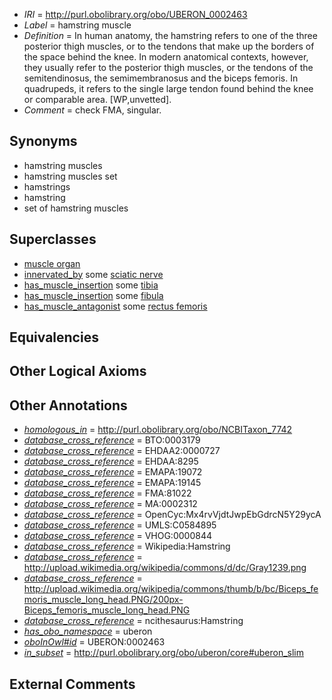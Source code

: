  * *IRI* = http://purl.obolibrary.org/obo/UBERON_0002463
 * *Label* = hamstring muscle
 * *Definition* = In human anatomy, the hamstring refers to one of the three posterior thigh muscles, or to the tendons that make up the borders of the space behind the knee. In modern anatomical contexts, however, they usually refer to the posterior thigh muscles, or the tendons of the semitendinosus, the semimembranosus and the biceps femoris. In quadrupeds, it refers to the single large tendon found behind the knee or comparable area. [WP,unvetted].
 * *Comment* = check FMA, singular.

## Synonyms

 * hamstring muscles
 * hamstring muscles set
 * hamstrings
 * hamstring
 * set of hamstring muscles

## Superclasses

 * [muscle organ](../../UBERON/30/UBERON_0001630.md)
 * [innervated_by](../../RO/05/RO_0002005.md) some [sciatic nerve](../../UBERON/22/UBERON_0001322.md)
 * [has_muscle_insertion](../../RO/73/RO_0002373.md) some [tibia](../../UBERON/79/UBERON_0000979.md)
 * [has_muscle_insertion](../../RO/73/RO_0002373.md) some [fibula](../../UBERON/46/UBERON_0001446.md)
 * [has_muscle_antagonist](../../core#has/st/core#has_muscle_antagonist.md) some [rectus femoris](../../UBERON/78/UBERON_0001378.md)

## Equivalencies


## Other Logical Axioms


## Other Annotations

 * *[homologous_in](../../core#homologous/in/core#homologous_in.md)* = http://purl.obolibrary.org/obo/NCBITaxon_7742
 * *[database_cross_reference](../../ef/oboInOwl#hasDbXref.md)* = BTO:0003179
 * *[database_cross_reference](../../ef/oboInOwl#hasDbXref.md)* = EHDAA2:0000727
 * *[database_cross_reference](../../ef/oboInOwl#hasDbXref.md)* = EHDAA:8295
 * *[database_cross_reference](../../ef/oboInOwl#hasDbXref.md)* = EMAPA:19072
 * *[database_cross_reference](../../ef/oboInOwl#hasDbXref.md)* = EMAPA:19145
 * *[database_cross_reference](../../ef/oboInOwl#hasDbXref.md)* = FMA:81022
 * *[database_cross_reference](../../ef/oboInOwl#hasDbXref.md)* = MA:0002312
 * *[database_cross_reference](../../ef/oboInOwl#hasDbXref.md)* = OpenCyc:Mx4rvVjdtJwpEbGdrcN5Y29ycA
 * *[database_cross_reference](../../ef/oboInOwl#hasDbXref.md)* = UMLS:C0584895
 * *[database_cross_reference](../../ef/oboInOwl#hasDbXref.md)* = VHOG:0000844
 * *[database_cross_reference](../../ef/oboInOwl#hasDbXref.md)* = Wikipedia:Hamstring
 * *[database_cross_reference](../../ef/oboInOwl#hasDbXref.md)* = http://upload.wikimedia.org/wikipedia/commons/d/dc/Gray1239.png
 * *[database_cross_reference](../../ef/oboInOwl#hasDbXref.md)* = http://upload.wikimedia.org/wikipedia/commons/thumb/b/bc/Biceps_femoris_muscle_long_head.PNG/200px-Biceps_femoris_muscle_long_head.PNG
 * *[database_cross_reference](../../ef/oboInOwl#hasDbXref.md)* = ncithesaurus:Hamstring
 * *[has_obo_namespace](../../ce/oboInOwl#hasOBONamespace.md)* = uberon
 * *[oboInOwl#id](../../id/oboInOwl#id.md)* = UBERON:0002463
 * *[in_subset](../../et/oboInOwl#inSubset.md)* = http://purl.obolibrary.org/obo/uberon/core#uberon_slim

## External Comments

